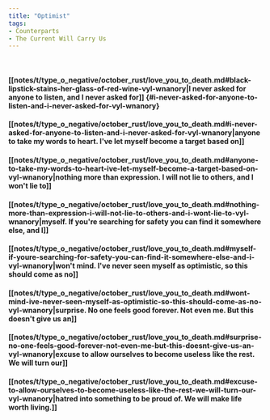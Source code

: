 ```yaml
---
title: "Optimist"
tags:
- Counterparts
- The Current Will Carry Us
---
```

&nbsp;
#### [[notes/t/type_o_negative/october_rust/love_you_to_death.md#black-lipstick-stains-her-glass-of-red-wine-vyl-wnanory|I never asked for anyone to listen, and I never asked for]] {#i-never-asked-for-anyone-to-listen-and-i-never-asked-for-vyl-wnanory}
#### [[notes/t/type_o_negative/october_rust/love_you_to_death.md#i-never-asked-for-anyone-to-listen-and-i-never-asked-for-vyl-wnanory|anyone to take my words to heart. I've let myself become a target based on]]
#### [[notes/t/type_o_negative/october_rust/love_you_to_death.md#anyone-to-take-my-words-to-heart-ive-let-myself-become-a-target-based-on-vyl-wnanory|nothing more than expression. I will not lie to others, and I won't lie to]]
#### [[notes/t/type_o_negative/october_rust/love_you_to_death.md#nothing-more-than-expression-i-will-not-lie-to-others-and-i-wont-lie-to-vyl-wnanory|myself. If you're searching for safety you can find it somewhere else, and I]]
#### [[notes/t/type_o_negative/october_rust/love_you_to_death.md#myself-if-youre-searching-for-safety-you-can-find-it-somewhere-else-and-i-vyl-wnanory|won't mind. I've never seen myself as optimistic, so this should come as no]]
#### [[notes/t/type_o_negative/october_rust/love_you_to_death.md#wont-mind-ive-never-seen-myself-as-optimistic-so-this-should-come-as-no-vyl-wnanory|surprise. No one feels good forever. Not even me. But this doesn't give us an]]
#### [[notes/t/type_o_negative/october_rust/love_you_to_death.md#surprise-no-one-feels-good-forever-not-even-me-but-this-doesnt-give-us-an-vyl-wnanory|excuse to allow ourselves to become useless like the rest. We will turn our]]
#### [[notes/t/type_o_negative/october_rust/love_you_to_death.md#excuse-to-allow-ourselves-to-become-useless-like-the-rest-we-will-turn-our-vyl-wnanory|hatred into something to be proud of. We will make life worth living.]]
